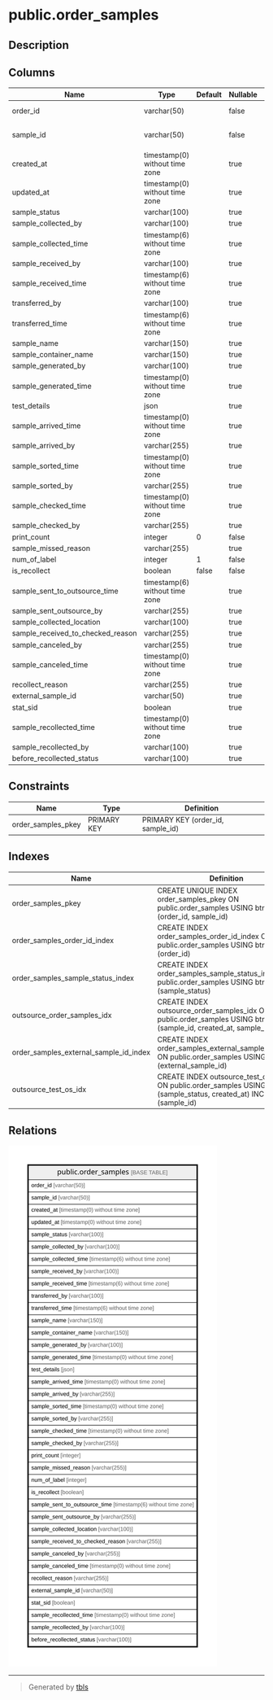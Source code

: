 # public.order_samples

## Description

## Columns

| Name | Type | Default | Nullable | Children | Parents | Comment |
| ---- | ---- | ------- | -------- | -------- | ------- | ------- |
| order_id | varchar(50) |  | false |  |  | Attune VID |
| sample_id | varchar(50) |  | false |  |  | Attune Sample ID |
| created_at | timestamp(0) without time zone |  | true |  |  |  |
| updated_at | timestamp(0) without time zone |  | true |  |  |  |
| sample_status | varchar(100) |  | true |  |  |  |
| sample_collected_by | varchar(100) |  | true |  |  |  |
| sample_collected_time | timestamp(6) without time zone |  | true |  |  |  |
| sample_received_by | varchar(100) |  | true |  |  |  |
| sample_received_time | timestamp(6) without time zone |  | true |  |  |  |
| transferred_by | varchar(100) |  | true |  |  |  |
| transferred_time | timestamp(6) without time zone |  | true |  |  |  |
| sample_name | varchar(150) |  | true |  |  |  |
| sample_container_name | varchar(150) |  | true |  |  |  |
| sample_generated_by | varchar(100) |  | true |  |  |  |
| sample_generated_time | timestamp(0) without time zone |  | true |  |  |  |
| test_details | json |  | true |  |  |  |
| sample_arrived_time | timestamp(0) without time zone |  | true |  |  |  |
| sample_arrived_by | varchar(255) |  | true |  |  |  |
| sample_sorted_time | timestamp(0) without time zone |  | true |  |  |  |
| sample_sorted_by | varchar(255) |  | true |  |  |  |
| sample_checked_time | timestamp(0) without time zone |  | true |  |  |  |
| sample_checked_by | varchar(255) |  | true |  |  |  |
| print_count | integer | 0 | false |  |  |  |
| sample_missed_reason | varchar(255) |  | true |  |  |  |
| num_of_label | integer | 1 | false |  |  |  |
| is_recollect | boolean | false | false |  |  |  |
| sample_sent_to_outsource_time | timestamp(6) without time zone |  | true |  |  |  |
| sample_sent_outsource_by | varchar(255) |  | true |  |  |  |
| sample_collected_location | varchar(100) |  | true |  |  |  |
| sample_received_to_checked_reason | varchar(255) |  | true |  |  |  |
| sample_canceled_by | varchar(255) |  | true |  |  |  |
| sample_canceled_time | timestamp(0) without time zone |  | true |  |  |  |
| recollect_reason | varchar(255) |  | true |  |  |  |
| external_sample_id | varchar(50) |  | true |  |  |  |
| stat_sid | boolean |  | true |  |  |  |
| sample_recollected_time | timestamp(0) without time zone |  | true |  |  |  |
| sample_recollected_by | varchar(100) |  | true |  |  |  |
| before_recollected_status | varchar(100) |  | true |  |  |  |

## Constraints

| Name | Type | Definition |
| ---- | ---- | ---------- |
| order_samples_pkey | PRIMARY KEY | PRIMARY KEY (order_id, sample_id) |

## Indexes

| Name | Definition |
| ---- | ---------- |
| order_samples_pkey | CREATE UNIQUE INDEX order_samples_pkey ON public.order_samples USING btree (order_id, sample_id) |
| order_samples_order_id_index | CREATE INDEX order_samples_order_id_index ON public.order_samples USING btree (order_id) |
| order_samples_sample_status_index | CREATE INDEX order_samples_sample_status_index ON public.order_samples USING btree (sample_status) |
| outsource_order_samples_idx | CREATE INDEX outsource_order_samples_idx ON public.order_samples USING btree (sample_id, created_at, sample_status) |
| order_samples_external_sample_id_index | CREATE INDEX order_samples_external_sample_id_index ON public.order_samples USING btree (external_sample_id) |
| outsource_test_os_idx | CREATE INDEX outsource_test_os_idx ON public.order_samples USING btree (sample_status, created_at) INCLUDE (sample_id) |

## Relations

![er](public.order_samples.svg)

---

> Generated by [tbls](https://github.com/k1LoW/tbls)
